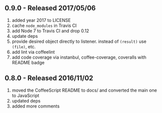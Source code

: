 ## 0.9.0 - Released 2017/05/06

1. added year 2017 to LICENSE
2. cache `node_modules` in Travis CI
3. add Node 7 to Travis CI and drop 0.12
4. update deps
5. provide desired object directly to listener. instead of `(result)` use `(file)`, etc.
6. add lint via coffeelint
7. add code coverage via instanbul, coffee-coverage, coveralls with README badge


## 0.8.0 - Released 2016/11/02

1. moved the CoffeeScript README to docs/ and converted the main one to JavaScript
2. updated deps
3. added more comments

